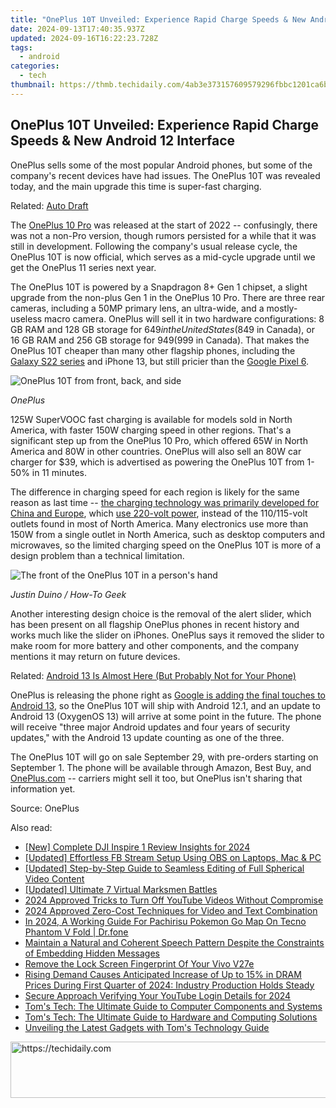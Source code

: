 ```yaml
---
title: "OnePlus 10T Unveiled: Experience Rapid Charge Speeds & New Android 12 Interface"
date: 2024-09-13T17:40:35.937Z
updated: 2024-09-16T16:22:23.728Z
tags:
  - android
categories:
  - tech
thumbnail: https://thmb.techidaily.com/4ab3e373157609579296fbbc1201ca6b702ee2035d00b9c9dec8888ac005aab8.jpg
---
```


## OnePlus 10T Unveiled: Experience Rapid Charge Speeds & New Android 12 Interface

OnePlus sells some of the most popular Android phones, but some of the company's recent devices have had issues. The OnePlus 10T was revealed today, and the main upgrade this time is super-fast charging.

Related: [Auto Draft](https://www.reviewgeek.com/119052/oneplus-10-pro-review-the-third-flagship/) 

 The [OnePlus 10 Pro](https://www.reviewgeek.com/119052/oneplus-10-pro-review-the-third-flagship/) was released at the start of 2022 -- confusingly, there was not a non-Pro version, though rumors persisted for a while that it was still in development. Following the company's usual release cycle, the OnePlus 10T is now official, which serves as a mid-cycle upgrade until we get the OnePlus 11 series next year.

 The OnePlus 10T is powered by a Snapdragon 8+ Gen 1 chipset, a slight upgrade from the non-plus Gen 1 in the OnePlus 10 Pro. There are three rear cameras, including a 50MP primary lens, an ultra-wide, and a mostly-useless macro camera. OnePlus will sell it in two hardware configurations: 8 GB RAM and 128 GB storage for $649 in the United States ($849 in Canada), or 16 GB RAM and 256 GB storage for $949 ($999 in Canada). That makes the OnePlus 10T cheaper than many other flagship phones, including the [Galaxy S22 series](https://www.reviewgeek.com/110468/samsung-galaxy-s22-review-so-close-to-perfection/) and iPhone 13, but still pricier than the [Google Pixel 6](https://www.reviewgeek.com/105353/google-pixel-6-review-this-is-the-android-youve-been-looking-for/).

![OnePlus 10T from front, back, and side](https://static1.howtogeekimages.com/wordpress/wp-content/uploads/2022/08/Image.jpeg) 

_OnePlus_

 125W SuperVOOC fast charging is available for models sold in North America, with faster 150W charging speed in other regions. That's a significant step up from the OnePlus 10 Pro, which offered 65W in North America and 80W in other countries. OnePlus will also sell an 80W car charger for $39, which is advertised as powering the OnePlus 10T from 1-50% in 11 minutes.

 The difference in charging speed for each region is likely for the same reason as last time -- [the charging technology was primarily developed for China and Europe](https://www.xda-developers.com/oneplus-10-pro-65w-charging-north-america/), which [use 220-volt power](https://en.wikipedia.org/wiki/Mains%5Felectricity%5Fby%5Fcountry), instead of the 110/115-volt outlets found in most of North America. Many electronics use more than 150W from a single outlet in North America, such as desktop computers and microwaves, so the limited charging speed on the OnePlus 10T is more of a design problem than a technical limitation.

![The front of the OnePlus 10T in a person's hand](https://static1.howtogeekimages.com/wordpress/wp-content/uploads/2022/08/The-front-of-the-OnePlus-10T-in-a-persons-hand.jpg) 

_Justin Duino / How-To Geek_

 Another interesting design choice is the removal of the alert slider, which has been present on all flagship OnePlus phones in recent history and works much like the slider on iPhones. OnePlus says it removed the slider to make room for more battery and other components, and the company mentions it may return on future devices.

Related: [Android 13 Is Almost Here (But Probably Not for Your Phone)](https://snapchat-videos.techidaily.com/updated-crafting-compact-snaps-via-mac-techniques-for-2024/) 

 OnePlus is releasing the phone right as [Google is adding the final touches to Android 13](https://snapchat-videos.techidaily.com/updated-crafting-compact-snaps-via-mac-techniques-for-2024/), so the OnePlus 10T will ship with Android 12.1, and an update to Android 13 (OxygenOS 13) will arrive at some point in the future. The phone will receive "three major Android updates and four years of security updates," with the Android 13 update counting as one of the three.

 The OnePlus 10T will go on sale September 29, with pre-orders starting on September 1\. The phone will be available through Amazon, Best Buy, and [OnePlus.com](https://onepluscom.pxf.io/c/5597632/916678/12532?subId1=UUhtgUeUpU204984&subId2=ehtg&u=https%3A%2F%2Fwww.oneplus.com%2Fus%2Flaunch%2F10t&ourl=https%3A%2F%2Fwww.oneplus.com%2Flaunch%2F10t) \-- carriers might sell it too, but OnePlus isn't sharing that information yet.

 Source: OnePlus

<ins class="adsbygoogle"
     style="display:block"
     data-ad-format="autorelaxed"
     data-ad-client="ca-pub-7571918770474297"
     data-ad-slot="1223367746"></ins>

<ins class="adsbygoogle"
     style="display:block"
     data-ad-client="ca-pub-7571918770474297"
     data-ad-slot="8358498916"
     data-ad-format="auto"
     data-full-width-responsive="true"></ins>

<span class="atpl-alsoreadstyle">Also read:</span>
<div><ul>
<li><a href="https://vp-tips.techidaily.com/new-complete-dji-inspire-1-review-insights-for-2024/"><u>[New] Complete DJI Inspire 1 Review Insights for 2024</u></a></li>
<li><a href="https://facebook-video-content.techidaily.com/updated-effortless-fb-stream-setup-using-obs-on-laptops-mac-and-pc/"><u>[Updated] Effortless FB Stream Setup Using OBS on Laptops, Mac & PC</u></a></li>
<li><a href="https://some-approaches.techidaily.com/updated-step-by-step-guide-to-seamless-editing-of-full-spherical-video-content/"><u>[Updated] Step-by-Step Guide to Seamless Editing of Full Spherical Video Content</u></a></li>
<li><a href="https://desktop-recording.techidaily.com/updated-ultimate-7-virtual-marksmen-battles/"><u>[Updated] Ultimate 7 Virtual Marksmen Battles</u></a></li>
<li><a href="https://some-approaches.techidaily.com/2024-approved-tricks-to-turn-off-youtube-videos-without-compromise/"><u>2024 Approved Tricks to Turn Off YouTube Videos Without Compromise</u></a></li>
<li><a href="https://youtube-webster.techidaily.com/approved-zero-cost-techniques-for-video-and-text-combination/"><u>2024 Approved Zero-Cost Techniques for Video and Text Combination</u></a></li>
<li><a href="https://android-pokemon-go.techidaily.com/in-2024-a-working-guide-for-pachirisu-pokemon-go-map-on-tecno-phantom-v-fold-drfone-by-drfone-virtual-android/"><u>In 2024, A Working Guide For Pachirisu Pokemon Go Map On Tecno Phantom V Fold | Dr.fone</u></a></li>
<li><a href="https://hardware-tips.techidaily.com/maintain-a-natural-and-coherent-speech-pattern-despite-the-constraints-of-embedding-hidden-messages/"><u>Maintain a Natural and Coherent Speech Pattern Despite the Constraints of Embedding Hidden Messages</u></a></li>
<li><a href="https://android-unlock.techidaily.com/remove-the-lock-screen-fingerprint-of-your-vivo-v27e-by-drfone-android/"><u>Remove the Lock Screen Fingerprint Of Your Vivo V27e</u></a></li>
<li><a href="https://hardware-tips.techidaily.com/rising-demand-causes-anticipated-increase-of-up-to-15-in-dram-prices-during-first-quarter-of-2024-industry-production-holds-steady/"><u>Rising Demand Causes Anticipated Increase of Up to 15% in DRAM Prices During First Quarter of 2024: Industry Production Holds Steady</u></a></li>
<li><a href="https://facebook-record-videos.techidaily.com/secure-approach-verifying-your-youtube-login-details-for-2024/"><u>Secure Approach Verifying Your YouTube Login Details for 2024</u></a></li>
<li><a href="https://hardware-tips.techidaily.com/toms-tech-the-ultimate-guide-to-computer-components-and-systems/"><u>Tom's Tech: The Ultimate Guide to Computer Components and Systems</u></a></li>
<li><a href="https://hardware-tips.techidaily.com/toms-tech-the-ultimate-guide-to-hardware-and-computing-solutions/"><u>Tom's Tech: The Ultimate Guide to Hardware and Computing Solutions</u></a></li>
<li><a href="https://hardware-tips.techidaily.com/unveiling-the-latest-gadgets-with-toms-technology-guide/"><u>Unveiling the Latest Gadgets with Tom's Technology Guide</u></a></li>
</ul></div>

<!-- affiliate ads begin -->
<a href="https://ephamedtechinc.pxf.io/c/5597632/2137226/26400" target="_top" id="2137226">
  <img src="//a.impactradius-go.com/display-ad/26400-2137226" border="0" alt="https://techidaily.com" width="728" height="90"/>
</a>
<img height="0" width="0" src="https://ephamedtechinc.pxf.io/i/5597632/2137226/26400" style="position:absolute;visibility:hidden;" border="0" />
<!-- affiliate ads end -->


